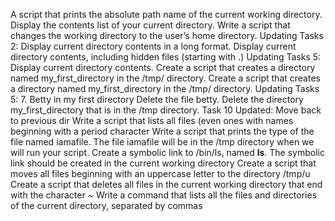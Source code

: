 A script that prints the absolute path name of the current working directory.
Display the contents list of your current directory.
Write a script that changes the working directory to the user’s home directory.
Updating Tasks 2:  Display current directory contents in a long format.
Display current directory contents, including hidden files (starting with .)
Updating Tasks 5:  Display current directory contents.
Create a script that creates a directory named my_first_directory in the /tmp/ directory.
Create a script that creates a directory named my_first_directory in the /tmp/ directory.
Updating Tasks 5:  7. Betty in my first directory
Delete the file betty.
Delete the directory my_first_directory that is in the /tmp directory.
Task 10 Updated: Move back to previous dir
Write a script that lists all files (even ones with names beginning with a period character
Write a script that prints the type of the file named iamafile. The file iamafile will be in the /tmp directory when we will run your script.
Create a symbolic link to /bin/ls, named __ls__. The symbolic link should be created in the current working directory
Create a script that moves all files beginning with an uppercase letter to the directory /tmp/u
Create a script that deletes all files in the current working directory that end with the character ~
Write a command that lists all the files and directories of the current directory, separated by commas
